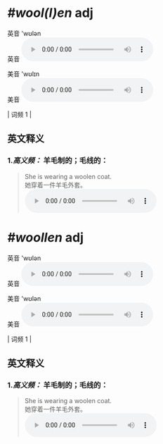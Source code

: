 # ***\#wool(l)en*** adj
英音 'wʊlən  
英音
<audio src="./media/woolen-B.aac" controls="controls"></audio>

美音 'wʊlɪn  
美音
<audio src="./media/wool(l)en.aac" controls="controls"></audio>



| 词频 1 |  

英文释义
---
### 1.*高义频：* **羊毛制的；毛线的：**  

 > She is wearing a woolen coat.   
 > 她穿着一件羊毛外套。    
<audio src="./media/1-wool(l)en.aac" controls="controls"></audio>


# ***\#woollen*** adj
英音 'wʊlən  
英音
<audio src="./media/woollen-B.aac" controls="controls"></audio>

美音 'wʊlən  
美音
<audio src="./media/wool(l)en.aac" controls="controls"></audio>



| 词频 1 |  

英文释义
---
### 1.*高义频：* **羊毛制的；毛线的：**  

 > She is wearing a woolen coat.   
 > 她穿着一件羊毛外套。    
<audio src="./media/1-wool(l)en.aac" controls="controls"></audio>


